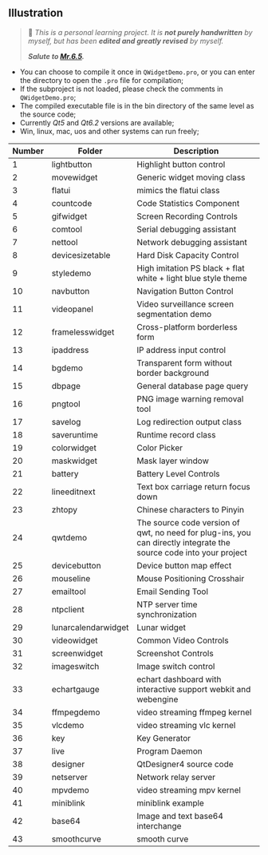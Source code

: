 ## Illustration

> **👀** *This is a personal learning project. 
> It is **not purely handwritten** by myself, but has been **edited and greatly revised** by myself.*
> 
> ***Salute to [**Mr.6.5**](https://github.com/feiyangqingyun).***

+ You can choose to compile it once in `QWidgetDemo.pro`, or you can enter the directory to open the `.pro` file for compilation;
+ If the subproject is not loaded, please check the comments in `QWidgetDemo.pro`;
+ The compiled executable file is in the bin directory of the same level as the source code;
+ Currently *Qt5* and *Qt6.2* versions are available;
+ Win, linux, mac, uos and other systems can run freely;

|Number| Folder              |              **Description**                                     |
| ---- | ------------------- | -----------------------------------------------------------------|
| 1    | lightbutton         | Highlight button control                                         |
| 2    | movewidget          | Generic widget moving class                                      |
| 3    | flatui              | mimics the flatui class                                          |
| 4    | countcode           | Code Statistics Component                                        |
| 5    | gifwidget           | Screen Recording Controls                                        |
| 6    | comtool             | Serial debugging assistant                                       |
| 7    | nettool             | Network debugging assistant                                      |
| 8    | devicesizetable     | Hard Disk Capacity Control                                       |
| 9    | styledemo           | High imitation PS black + flat white + light blue style theme    |
| 10   | navbutton           | Navigation Button Control                                        |
| 11   | videopanel          | Video surveillance screen segmentation demo                      |
| 12   | framelesswidget     | Cross-platform borderless form                                   |
| 13   | ipaddress           | IP address input control                                         |
| 14   | bgdemo              | Transparent form without border background                       |
| 15   | dbpage              | General database page query                                      |
| 16   | pngtool             | PNG image warning removal tool                                   |
| 17   | savelog             | Log redirection output class                                     |
| 18   | saveruntime         | Runtime record class                                             |
| 19   | colorwidget         | Color Picker                                                     |
| 20   | maskwidget          | Mask layer window                                                |
| 21   | battery             | Battery Level Controls                                           |
| 22   | lineeditnext        | Text box carriage return focus down                              |
| 23   | zhtopy              | Chinese characters to Pinyin                                     |
| 24   | qwtdemo             | The source code version of qwt, no need for plug-ins, you can directly integrate the source code into your project |
| 25   | devicebutton        | Device button map effect                                         |
| 26   | mouseline           | Mouse Positioning Crosshair                                      |
| 27   | emailtool           | Email Sending Tool                                               |
| 28   | ntpclient           | NTP server time synchronization                                  |
| 29   | lunarcalendarwidget | Lunar widget                                                     |
| 30   | videowidget         | Common Video Controls                                            |
| 31   | screenwidget        | Screenshot Controls                                              |
| 32   | imageswitch         | Image switch control                                             |
| 33   | echartgauge         | echart dashboard with interactive support webkit and webengine   |
| 34   | ffmpegdemo          | video streaming ffmpeg kernel                                    |
| 35   | vlcdemo             | video streaming vlc kernel                                       |
| 36   | key                 | Key Generator                                                    |
| 37   | live                | Program Daemon                                                   |
| 38   | designer            | QtDesigner4 source code                                          |
| 39   | netserver           | Network relay server                                             |
| 40   | mpvdemo             | video streaming mpv kernel                                       |
| 41   | miniblink           | miniblink example                                                |
| 42   | base64              | Image and text base64 interchange                                |
| 43   | smoothcurve         | smooth curve                                                     |
